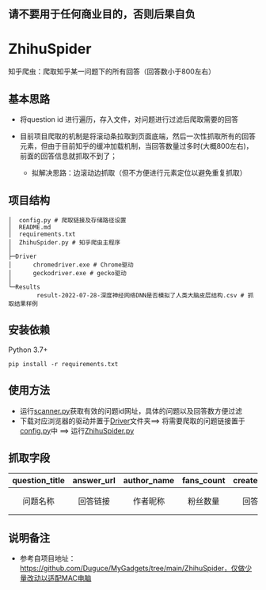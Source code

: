 ## 请不要用于任何商业目的，否则后果自负
# ZhihuSpider
知乎爬虫：爬取知乎某一问题下的所有回答（回答数小于800左右）

## 基本思路
- 将question id 进行遍历，存入文件，对问题进行过滤后爬取需要的回答

- 目前项目爬取的机制是将滚动条拉取到页面底端，然后一次性抓取所有的回答元素，但由于目前知乎的缓冲加载机制，当回答数量过多时(大概800左右)，前面的回答信息就抓取不到了；
  - 拟解决思路：边滚动边抓取（但不方便进行元素定位以避免重复抓取）

## 项目结构

```
│  config.py # 爬取链接及存储路径设置
│  README.md
│  requirements.txt
│  ZhihuSpider.py # 知乎爬虫主程序
│
├─Driver
│      chromedriver.exe # Chrome驱动
│      geckodriver.exe # gecko驱动
│
└─Results
        result-2022-07-28-深度神经网络DNN是否模拟了人类大脑皮层结构.csv # 抓取结果样例
```

## 安装依赖

Python 3.7+

```
pip install -r requirements.txt
```

## 使用方法
- 运行<u>scanner.py</u>获取有效的问题id网址，具体的问题以及回答数方便过滤
- 下载对应浏览器的驱动并置于[Driver](./Driver)文件夹==> 将需要爬取的问题链接置于<u>config.py</u>中 ==> 运行<u>ZhihuSpider.py</u>

## 抓取字段

| question_title | answer_url | author_name | fans_count | created_time | updated_time | comment_count | voteup_count |   content    |
| :------------: | :--------: | :---------: | :--------: | :----------: | :----------: | :-----------: | :----------: | :----------: |
|    问题名称    |  回答链接  |  作者昵称   |  粉丝数量  |   回答时间   | 最近修改时间 |   评论数量    |   赞同数量   | 回答文本内容 |

## 说明备注

- 参考自项目地址：https://github.com/Duguce/MyGadgets/tree/main/ZhihuSpider，仅做少量改动以适配MAC电脑
